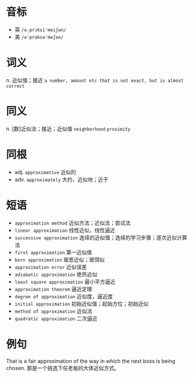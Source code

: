 # 音标

- 英 `/əˌprɔksi'meiʃən/`
- 美 `/ə'prɑksə'meʃən/`

# 词义

n. 近似值；接近
`a number, amount etc that is not exact, but is almost correct`

# 同义

n. [数]近似法；接近；近似值
`neighborhood` `proximity`

# 同根

- adj. `approximative` 近似的
- adv. `approximately` 大约，近似地；近于

# 短语

- `approximation method` 近似方法；近似法；尝试法
- `linear approximation` 线性近似，线性逼近
- `successive approximation` 连续的近似值；连续的学习步骤；逐次近似计算法
- `first approximation` 第一近似值
- `born approximation` 玻恩近似；玻饵似
- `approximation error` 近似误差
- `adiabatic approximation` 绝热近似
- `least square approximation` 最小平方逼近
- `approximation theorem` 逼近定理
- `degree of approximation` 近似度，逼近度
- `initial approximation` 初始近似值；起始方位；初始近似
- `method of approximation` 近似法
- `quadratic approximation` 二次逼近

# 例句

That is a fair approximation of the way in which the next boss is being chosen.
那是一个挑选下任老板的大体近似方式。


